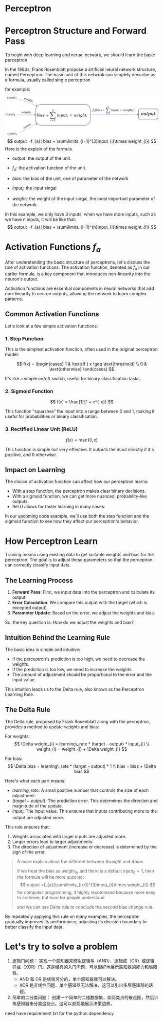 # Perceptron



# Perceptron Structure and Forward Pass

To begin with deep learning and nerual network, we should learn the base: perceptron

In the 1960s, Frank Rosenblatt propose a artificial neural network structure, named Perceptron. The basic unit of this netwrok can simplely describe as a formula, usually called single perceptron

for example:

![single perceptron](../images/single-perceptron.png)
$$
output =f_{a}( bias + \sum\limits_{i=1}^{3}input_{i}\times weight_{i})
$$
Here is the explain of the formula

- $output$: the output of the unit.

- $f_{a}$: the activation function of the unit.

- $bias$: the bias of the unit, one of parameter of the network

- $input_{i}$: the input singal

- $weight_{i}$: the weight of the input singal, the most important parameter of the netwrok.

In this example, we only have 3 inputs, when we have more inputs, such as we have n inputs, it will be like that:
$$
output =f_{a}( bias + \sum\limits_{i=1}^{n}input_{i}\times weight_{i})
$$

# Activation Functions $f_a$

After understanding the basic structure of perceptrons, let's discuss the role of activation functions. The activation function, denoted as $f_a$ in our earlier formula, is a key component that introduces non-linearity into the neuron's output.

Activation functions are essential components in neural networks that add non-linearity to neuron outputs, allowing the network to learn complex patterns.

## Common Activation Functions

Let's look at a few simple activation functions:

### 1. Step Function

This is the simplest activation function, often used in the original perceptron model:

$$
f(x) = \begin{cases} 
1 & \text{if } x \geq \text{threshold} \\
0 & \text{otherwise}
\end{cases}
$$

It's like a simple on/off switch, useful for binary classification tasks.

### 2. Sigmoid Function

$$
f(x) = \frac{1}{1 + e^{-x}}
$$

This function "squashes" the input into a range between 0 and 1, making it useful for probabilities or binary classification.

### 3. Rectified Linear Unit (ReLU)

$$
f(x) = \max(0, x)
$$

This function is simple but very effective. It outputs the input directly if it's positive, and 0 otherwise.

## Impact on Learning

The choice of activation function can affect how our perceptron learns:

- With a step function, the perceptron makes clear binary decisions.
- With a sigmoid function, we can get more nuanced, probability-like outputs.
- ReLU allows for faster learning in many cases.

In our upcoming code example, we'll use both the step function and the sigmoid function to see how they affect our perceptron's behavior.

# How Perceptron Learn

Training means using existing data to get suitable weights and bias for the perceptron. The goal is to adjust these parameters so that the perceptron can correctly classify input data.

## The Learning Process

1. **Forward Pass**: First, we input data into the perceptron and calculate its output.
2. **Error Calculation**: We compare this output with the target (which is excepted output).
3. **Parameter Update**: Based on the error, we adjust the weights and bias.

So, the key question is: How do we adjust the weights and bias?

## Intuition Behind the Learning Rule

The basic idea is simple and intuitive:
- If the perceptron's prediction is too high, we need to decrease the weights.
- If the prediction is too low, we need to increase the weights.
- The amount of adjustment should be proportional to the error and the input value.

This intuition leads us to the Delta rule, also known as the Perceptron Learning Rule.

## The Delta Rule

The Delta rule, proposed by Frank Rosenblatt along with the perceptron, provides a method to update weights and bias:

For weights:
$$
\Delta weight_{i} = learning\_rate * (target - output) * input_{i} \\
weight_{i} = weight_{i} + \Delta weight_{i}
$$

For bias:
$$
\Delta bias = learning\_rate * (target - output) * 1 \\
bias = bias + \Delta bias
$$

Here's what each part means:
- $learning\_rate$: A small positive number that controls the size of each adjustment.
- $(target - output)$: The prediction error. This determines the direction and magnitude of the update.
- $input_{i}$: The input value. This ensures that inputs contributing more to the output are adjusted more.

This rule ensures that:
1. Weights associated with larger inputs are adjusted more.
2. Larger errors lead to larger adjustments.
3. The direction of adjustment (increase or decrease) is determined by the sign of the error.

> A more explain about the different between $\Delta weight$ and $\Delta bias$ 
>
> if we treat the bias as $weight_{0}$, and there is a default $input_{0}=1$, then the formula will be more succinct
> $$
> output =f_{a}(\sum\limits_{i=0}^{3}input_{i}\times weight_{i})
> $$
> for computer programming, it highly recommand because more easy to archieve; but hard for people understand
>
> and we can use Delta rule to conclude the second bias change rule.

By repeatedly applying this rule on many examples, the perceptron gradually improves its performance, adjusting its decision boundary to better classify the input data.



# Let's try to solve a problem

1. 逻辑门问题： 实现一个感知器来模拟逻辑与（AND）、逻辑或（OR）或逻辑异或（XOR）门。这是经典的入门问题，可以很好地展示感知器的能力和局限性。
   - AND 和 OR 是线性可分的，单个感知器就可以解决。
   - XOR 是非线性问题，单个感知器无法解决，这可以引出多层感知器的话题。
2. 简单的二分类问题： 创建一个简单的二维数据集，如两类点的散点图，然后训练感知器来分类这些点。这可以直观地展示决策边界。

need have requirement.txt for the python dependency